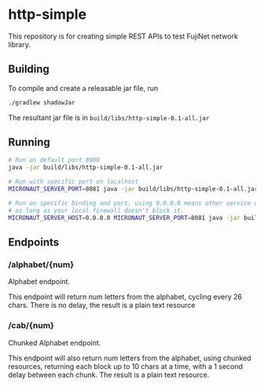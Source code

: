 # http-simple

This repository is for creating simple REST APIs to test FujiNet network library.

## Building

To compile and create a releasable jar file, run

```bash
./gradlew shadowJar
```

The resultant jar file is in `build/libs/http-simple-0.1-all.jar`

## Running

```bash
# Run on default port 8080
java -jar build/libs/http-simple-0.1-all.jar

# Run with specific port on localhost
MICRONAUT_SERVER_PORT=8081 java -jar build/libs/http-simple-0.1-all.jar

# Run on specific binding and port, using 0.0.0.0 means other service on same network can interact
# as long as your local firewall doesn't block it.
MICRONAUT_SERVER_HOST=0.0.0.0 MICRONAUT_SERVER_PORT=8081 java -jar build/libs/http-simple-0.1-all.jar
```

## Endpoints

### /alphabet/{num}

Alphabet endpoint.

This endpoint will return num letters from the alphabet, cycling every 26 chars.
There is no delay, the result is a plain text resource

### /cab/{num}

Chunked Alphabet endpoint.

This endpoint will also return num letters from the alphabet, using chunked resources, returning each block up to 10
chars at a time, with a 1 second delay between each chunk.
The result is a plain text resource.
